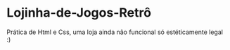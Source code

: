 # Lojinha-de-Jogos-Retrô
Prática de Html e Css, uma loja ainda não funcional só estéticamente legal :)

